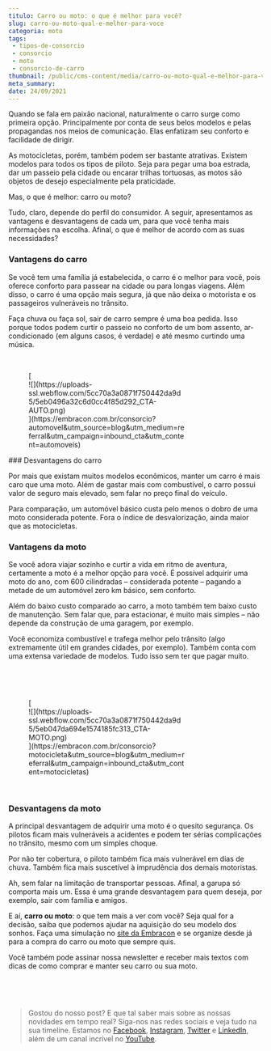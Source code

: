 ```yaml
---
titulo: Carro ou moto: o que é melhor para você?
slug: carro-ou-moto-qual-e-melhor-para-voce
categoria: moto
tags:
 - tipos-de-consorcio
 - consorcio
 - moto
 - consorcio-de-carro
thumbnail: /public/cms-content/media/carro-ou-moto-qual-e-melhor-para-voce.jpg
meta_summary: 
date: 24/09/2021
---
```

Quando se fala em paixão nacional, naturalmente o carro surge como primeira opção. Principalmente por conta de seus belos modelos e pelas propagandas nos meios de comunicação. Elas enfatizam seu conforto e facilidade de dirigir.

As motocicletas, porém, também podem ser bastante atrativas. Existem modelos para todos os tipos de piloto. Seja para pegar uma boa estrada, dar um passeio pela cidade ou encarar trilhas tortuosas, as motos são objetos de desejo especialmente pela praticidade.

Mas, o que é melhor: carro ou moto?

Tudo, claro, depende do perfil do consumidor. A seguir, apresentamos as vantagens e desvantagens de cada um, para que você tenha mais informações na escolha. Afinal, o que é melhor de acordo com as suas necessidades?

### Vantagens do carro

Se você tem uma família já estabelecida, o carro é o melhor para você, pois oferece conforto para passear na cidade ou para longas viagens. Além disso, o carro é uma opção mais segura, já que não deixa o motorista e os passageiros vulneráveis no trânsito.

Faça chuva ou faça sol, sair de carro sempre é uma boa pedida. Isso porque todos podem curtir o passeio no conforto de um bom assento, ar-condicionado (em alguns casos, é verdade) e até mesmo curtindo uma música.

‍

<figure class="w-richtext-figure-type-image w-richtext-align-center" style="max-width:310px">[<div>![](https://uploads-ssl.webflow.com/5cc70a3a0871f750442da9d5/5eb0496a32c6d0cc4f85d292_CTA-AUTO.png)</div>](https://embracon.com.br/consorcio?automovel&utm_source=blog&utm_medium=referral&utm_campaign=inbound_cta&utm_content=automoveis)</figure>### Desvantagens do carro

Por mais que existam muitos modelos econômicos, manter um carro é mais caro que uma moto. Além de gastar mais com combustível, o carro possui valor de seguro mais elevado, sem falar no preço final do veículo.

Para comparação, um automóvel básico custa pelo menos o dobro de uma moto considerada potente. Fora o índice de desvalorização, ainda maior que as motocicletas.

### Vantagens da moto

Se você adora viajar sozinho e curtir a vida em ritmo de aventura, certamente a moto é a melhor opção para você. É possível adquirir uma moto do ano, com 600 cilindradas – considerada potente – pagando a metade de um automóvel zero km básico, sem conforto.

Além do baixo custo comparado ao carro, a moto também tem baixo custo de manutenção. Sem falar que, para estacionar, é muito mais simples – não depende da construção de uma garagem, por exemplo.

Você economiza combustível e trafega melhor pelo trânsito (algo extremamente útil em grandes cidades, por exemplo). Também conta com uma extensa variedade de modelos. Tudo isso sem ter que pagar muito.

‍

‍

<figure class="w-richtext-figure-type-image w-richtext-align-center" style="max-width:310px">[<div>![](https://uploads-ssl.webflow.com/5cc70a3a0871f750442da9d5/5eb047da694e1574185fc313_CTA-MOTO.png)</div>](https://embracon.com.br/consorcio?motocicleta&utm_source=blog&utm_medium=referral&utm_campaign=inbound_cta&utm_content=motocicletas)</figure>‍

### Desvantagens da moto

A principal desvantagem de adquirir uma moto é o quesito segurança. Os pilotos ficam mais vulneráveis a acidentes e podem ter sérias complicações no trânsito, mesmo com um simples choque.

Por não ter cobertura, o piloto também fica mais vulnerável em dias de chuva. Também fica mais suscetível à imprudência dos demais motoristas.

Ah, sem falar na limitação de transportar pessoas. Afinal, a garupa só comporta mais um. Essa é uma grande desvantagem para quem deseja, por exemplo, sair com família e amigos.

E aí, **carro ou moto**: o que tem mais a ver com você? Seja qual for a decisão, saiba que podemos ajudar na aquisição do seu modelo dos sonhos. Faça uma simulação no [site da Embracon](https://www.embracon.com.br/) e se organize desde já para a compra do carro ou moto que sempre quis.

Você também pode assinar nossa newsletter e receber mais textos com dicas de como comprar e manter seu carro ou sua moto.

‍

‍

> Gostou do nosso post? E que tal saber mais sobre as nossas novidades em tempo real? Siga-nos nas redes sociais e veja tudo na sua timeline. Estamos no [Facebook](https://www.facebook.com/embracon/), [Instagram](https://www.instagram.com/embraconoficial/), [Twitter](https://twitter.com/embracon) e [LinkedIn](https://www.linkedin.com/company/1018875/), além de um canal incrível no [YouTube](https://www.youtube.com/channel/UCL-Y0mv9zc73Iek48NLUBzQ).

‍
